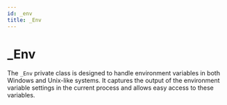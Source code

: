 ```yaml
---
id: _env
title: _Env
---
```


# _Env

The `_Env` private class is designed to handle environment variables in both Windows and Unix-like systems. It captures the output of the environment variable settings in the current process and allows easy access to these variables.
